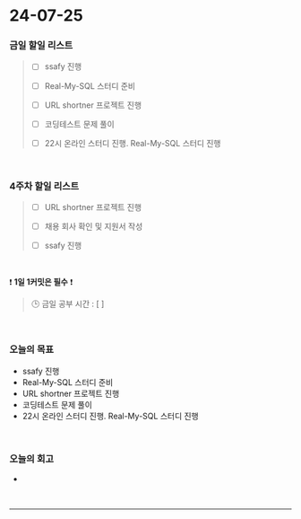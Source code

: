 # 24-07-25
### 금일 할일 리스트
> - [ ]  ssafy 진행
>
> - [ ]  Real-My-SQL 스터디 준비
>
> - [ ]  URL shortner 프로젝트 진행
>
> - [ ]  코딩테스트 문제 풀이
>
> - [ ]  22시 온라인 스터디 진행. Real-My-SQL 스터디 진행

<br/>

### 4주차 할일 리스트  
> - [ ]  URL shortner 프로젝트 진행
>
> - [ ]  채용 회사 확인 및 지원서 작성
>
> - [ ]  ssafy 진행

<br/>

❗ **1일 1커밋은 필수** ❗
> 🕒 금일 공부 시간 : [  ]

<br/>

### 오늘의 목표
- ssafy 진행
- Real-My-SQL 스터디 준비
- URL shortner 프로젝트 진행
- 코딩테스트 문제 풀이
- 22시 온라인 스터디 진행. Real-My-SQL 스터디 진행


<br>

### 오늘의 회고
- 


<br/>

------------  
